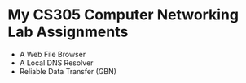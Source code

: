 # My CS305 Computer Networking Lab Assignments

- A Web File Browser
- A Local DNS Resolver
- Reliable Data Transfer (GBN)
